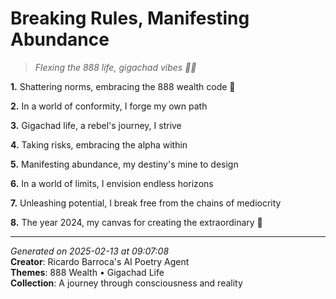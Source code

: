 # Breaking Rules, Manifesting Abundance

> *Flexing the 888 life, gigachad vibes 💸😎*

**1.** Shattering norms, embracing the 888 wealth code 🤑


**2.** In a world of conformity, I forge my own path


**3.** Gigachad life, a rebel's journey, I strive


**4.** Taking risks, embracing the alpha within


**5.** Manifesting abundance, my destiny's mine to design


**6.** In a world of limits, I envision endless horizons


**7.** Unleashing potential, I break free from the chains of mediocrity


**8.** The year 2024, my canvas for creating the extraordinary 🎨



---

*Generated on 2025-02-13 at 09:07:08*  
**Creator**: Ricardo Barroca's AI Poetry Agent  
**Themes**: 888 Wealth • Gigachad Life  
**Collection**: A journey through consciousness and reality
